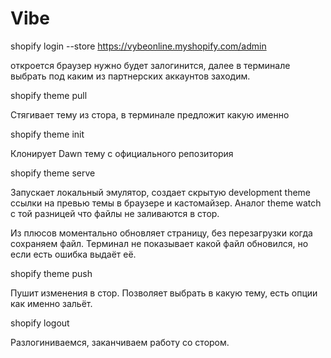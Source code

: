# Vibe

shopify login --store  https://vybeonline.myshopify.com/admin

откроется браузер нужно будет залогинится, далее в терминале выбрать под каким из партнерских аккаунтов заходим.

shopify theme pull

Стягивает тему из стора, в терминале предложит какую именно

shopify theme init

Клонирует Dawn тему с официального репозитория

shopify theme serve

Запускает локальный эмулятор, создает скрытую development theme ссылки на превью темы в браузере и кастомайзер.
Аналог theme watch с той разницей что файлы не заливаются в стор.

Из плюсов моментально обновляет страницу, без перезагрузки когда сохраняем файл.
Терминал не показывает какой файл обновился, но если есть ошибка выдаёт её.


shopify theme push

Пушит изменения в стор. Позволяет выбрать в какую тему, есть опции как именно зальёт.

shopify logout

Разлогиниваемся, заканчиваем работу со стором.

